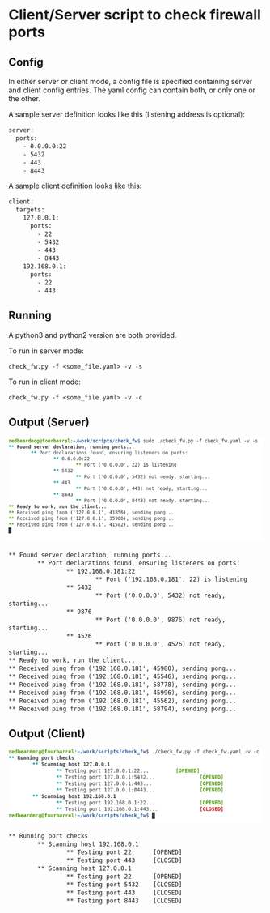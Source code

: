 # Client/Server script to check firewall ports
## Config
In either server or client mode, a config file is specified containing 
server and client config entries. The yaml config can contain both, or only
one or the other.

A sample server definition looks like this (listening address is optional):
```
server:
  ports:
    - 0.0.0.0:22
    - 5432
    - 443
    - 8443
```

A sample client definition looks like this:
```
client:
  targets:
    127.0.0.1:
      ports:
        - 22
        - 5432
        - 443
        - 8443
    192.168.0.1:
      ports:
        - 22
        - 443
```

## Running
A python3 and python2 version are both provided.

To run in server mode:
```
check_fw.py -f <some_file.yaml> -v -s
```

To run in client mode:
```
check_fw.py -f <some_file.yaml> -v -c
```

## Output (Server)
![Server Output](/contrib/Screenshot_Server.png?raw=true "Server Output")
```
** Found server declaration, running ports...
        ** Port declarations found, ensuring listeners on ports:
                ** 192.168.0.181:22
                        ** Port ('192.168.0.181', 22) is listening
                ** 5432
                        ** Port ('0.0.0.0', 5432) not ready, starting...
                ** 9876
                        ** Port ('0.0.0.0', 9876) not ready, starting...
                ** 4526
                        ** Port ('0.0.0.0', 4526) not ready, starting...
** Ready to work, run the client...
** Received ping from ('192.168.0.181', 45980), sending pong...
** Received ping from ('192.168.0.181', 45546), sending pong...
** Received ping from ('192.168.0.181', 58778), sending pong...
** Received ping from ('192.168.0.181', 45996), sending pong...
** Received ping from ('192.168.0.181', 45562), sending pong...
** Received ping from ('192.168.0.181', 58794), sending pong...
```

## Output (Client)
![Server Output](/contrib/Screenshot_Client.png?raw=true "Client Output")
```
** Running port checks
        ** Scanning host 192.168.0.1
                ** Testing port 22      [OPENED]
                ** Testing port 443     [CLOSED]
        ** Scanning host 127.0.0.1
                ** Testing port 22      [OPENED]
                ** Testing port 5432    [CLOSED]
                ** Testing port 443     [CLOSED]
                ** Testing port 8443    [CLOSED]
```
